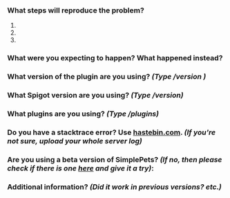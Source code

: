 ### What steps will reproduce the problem?
1.
2.
3. 

### What were you expecting to happen? What happened instead?

### What version of the plugin are you using? *(Type /version <Plugin Name>)*

### What Spigot version are you using? *(Type /version)*

### What plugins are you using? *(Type /plugins)*

### Do you have a stacktrace error? Use [hastebin.com](http://hastebin.com). *(If you're not sure, upload your whole server log)*

### Are you using a beta version of SimplePets? *(If no, then please check if there is one [here](https://discord.gg/qGfnAfC) and give it a try)*: 

### Additional information? *(Did it work in previous versions? etc.)*
